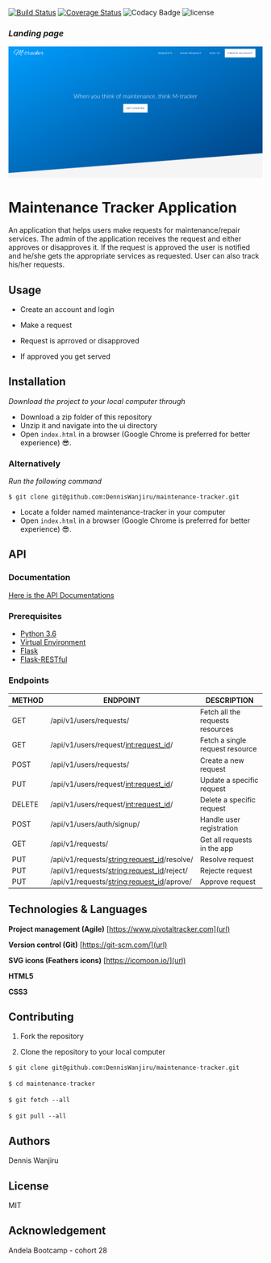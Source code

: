 [![Build Status](https://travis-ci.org/DennisWanjiru/maintenance-tracker.svg?branch=ft-api-endpoints-157964345)](https://travis-ci.org/DennisWanjiru/maintenance-tracker) [![Coverage Status](https://coveralls.io/repos/github/DennisWanjiru/maintenance-tracker/badge.svg?branch=ft-api-endpoints-157964345)](https://coveralls.io/github/DennisWanjiru/maintenance-tracker?branch=ft-api-endpoints-157964345) ![Codacy Badge](https://api.codacy.com/project/badge/Grade/66e365fe623b40df8057b16be085e712) ![license](https://img.shields.io/github/license/mashape/apistatus.svg)

### _Landing page_

![Landing Page](ui/assets/images/screenshots/landing-header.png)

# Maintenance Tracker Application

An application that helps users make requests for maintenance/repair services.
The admin of the application receives the request and either approves or disapproves it. If the request is approved the user is notified and he/she gets the appropriate services as requested. User can also track his/her requests.

## Usage

- Create an account and login

- Make a request

- Request is aprroved or disapproved

- If approved you get served

## Installation

_Download the project to your local computer through_

- Download a zip folder of this repository
- Unzip it and navigate into the ui directory
- Open `index.html` in a browser (Google Chrome is preferred for better experience) :sunglasses:.

### Alternatively

_Run the following command_

```
$ git clone git@github.com:DennisWanjiru/maintenance-tracker.git
```

- Locate a folder named maintenance-tracker in your computer
- Open `index.html` in a browser (Google Chrome is preferred for better experience) :sunglasses:.

## API

### Documentation

[Here is the API Documentations](https://m-tracker-app.herokuapp.com/)

### Prerequisites

- [Python 3.6](https://www.python.org/downloads/release/python-360/)
- [Virtual Environment](https://packaging.python.org/guides/installing-using-pip-and-virtualenv/)
- [Flask](http://flask.pocoo.org/)
- [Flask-RESTful](https://flask-restful.readthedocs.io/en/latest/)

### Endpoints

| METHOD | ENDPOINT                                      | DESCRIPTION                      |
| ------ | --------------------------------------------- | -------------------------------- |
| GET    | /api/v1/users/requests/                       | Fetch all the requests resources |
| GET    | /api/v1/users/request/<int:request_id>/       | Fetch a single request resource  |
| POST   | /api/v1/users/requests/                       | Create a new request             |
| PUT    | /api/v1/users/request/<int:request_id>/       | Update a specific request        |
| DELETE | /api/v1/users/request/<int:request_id>/       | Delete a specific request        |
| POST   | /api/v1/users/auth/signup/                    | Handle user registration         |
| GET    | /api/v1/requests/                             | Get all requests in the app      |
| PUT    | /api/v1/requests/<string:request_id>/resolve/ | Resolve request                  |
| PUT    | /api/v1/requests/<string:request_id>/reject/  | Rejecte request                  |
| PUT    | /api/v1/requests/<string:request_id>/aprove/  | Approve request                  |

## Technologies & Languages

**Project management (Agile)** [https://www.pivotaltracker.com](url)

**Version control (Git)** [https://git-scm.com/](url)

**SVG icons (Feathers icons)** [https://icomoon.io/](url)

**HTML5**

**CSS3**

## Contributing

1.  Fork the repository

2.  Clone the repository to your local computer

```
$ git clone git@github.com:DennisWanjiru/maintenance-tracker.git

$ cd maintenance-tracker

$ git fetch --all

$ git pull --all
```

## Authors

Dennis Wanjiru

## License

MIT

## Acknowledgement

Andela Bootcamp - cohort 28
